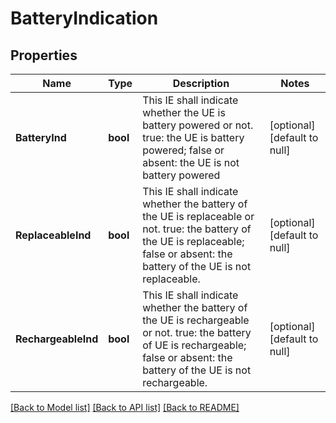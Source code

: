 # BatteryIndication

## Properties
Name | Type | Description | Notes
------------ | ------------- | ------------- | -------------
**BatteryInd** | **bool** | This IE shall indicate whether the UE is battery powered or not. true: the UE is battery powered; false or absent: the UE is not battery powered  | [optional] [default to null]
**ReplaceableInd** | **bool** | This IE shall indicate whether the battery of the UE is replaceable or not. true: the battery of the UE is replaceable; false or absent: the battery of the UE is not replaceable.  | [optional] [default to null]
**RechargeableInd** | **bool** | This IE shall indicate whether the battery of the UE is rechargeable or not. true: the battery of UE is rechargeable; false or absent: the battery of the UE is not rechargeable.  | [optional] [default to null]

[[Back to Model list]](../README.md#documentation-for-models) [[Back to API list]](../README.md#documentation-for-api-endpoints) [[Back to README]](../README.md)

